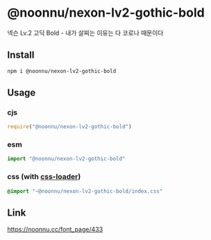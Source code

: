 # @noonnu/nexon-lv2-gothic-bold
넥슨 Lv.2 고딕 Bold - 내가 살찌는 이유는 다 코로나 때문이다

## Install
```sh
npm i @noonnu/nexon-lv2-gothic-bold
```
## Usage
### cjs
```js
require("@noonnu/nexon-lv2-gothic-bold")
```
### esm
```js
import "@noonnu/nexon-lv2-gothic-bold"
```
### css (with [css-loader](https://github.com/webpack-contrib/css-loader))
```css
@import "~@noonnu/nexon-lv2-gothic-bold/index.css"
```

## Link
https://noonnu.cc/font_page/433